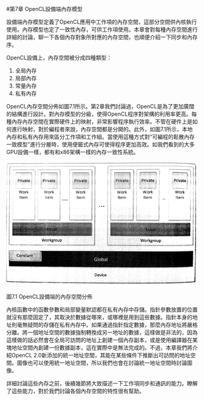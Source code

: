#第7章 OpenCL設備端內存模型

設備端內存模型定義了OpenCL應用中工作項的內存空間，這部分空間供內核執行使用。內存模型也定了一致性內存，可供工作項使用。本章會對每種內存空間進行詳細的討論，聊一下各個內存對象所對應的內存空間，也順便介紹一下同步和內存序。

OpenCL設備上，內存空間被分成四種類型：

1. 全局內存
2. 局部內存
3. 常量內存
4. 私有內存

OpenCL內存空間分佈如圖7.1所示。第2章我們討論過，OpenCL是為了更加廣闊的結構進行設計。對內存模型的分級，使得OpenCL程序對架構的利用率更高。每種內存內存空間在實際硬件上的映射，非常影響程序執行效率。不管在硬件上是如何進行映射，對於編程者來說，內存空間都是分開的。此外，如圖7.1所示，本地內存和私有內存用來區分工作項和工作組。當使用這種方式對“可編程的鬆散內存一致模型”進行分層時，使用便籤式內存可使得程序更加高效。如我們看到的大多GPU設備一樣，都有和x86架構一樣的內存一致性系統。

![](../../images/chapter7/7-1.png)

圖7.1 OpenCL設備端的內存空間分佈

內核函數中的函數參數和局部變量默認都在私有內存中存儲。指針參數放置的位置就沒有那麼固定了，其取決於數據從哪來，或哪裡是用到這些數據。指針本身的地址則毫無疑問的存儲在私有內存中。如果通過指針指定數據，那麼內存地址將嚴格分離。將一個地址空間的數據強制轉換成另一地址的數據，這樣做是非法的，因為這樣做的話必然會在全局可訪問的地址上創建一個內存副本，或是使用編譯器在某塊地址空間內創建一份數據副本，這在實際中是無法完成的。不過，本章我們將介紹OpenCL 2.0新添加的統一地址空間，其能在某些條件下推斷出可訪問的地址空間。圖像也可以使用統一地址空間，所以我們也會在討論統一地址空間時討論圖像。

詳細討論這些內存之前，後續幾節將大致描述一下工作項同步和通訊的能力。瞭解了這些能力，對於我們討論各個內存空間的特性很有幫助。



